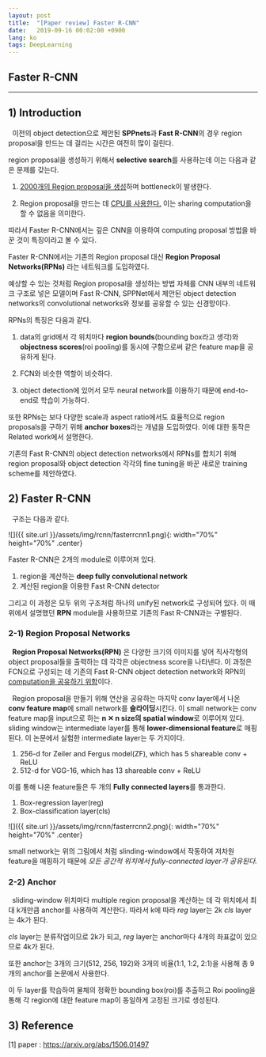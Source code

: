 ```yaml
---
layout: post
title:  "[Paper review] Faster R-CNN"
date:   2019-09-16 00:02:00 +0900
lang: ko
tags: DeepLearning
---
```


## Faster R-CNN ##
<hr>

## 1) Introduction ##
&nbsp;&nbsp;이전의 object detection으로 제안된 **SPPnets**과 **Fast R-CNN**의 경우 region proposal을 만드는 데 걸리는 시간은 여전히 많이 걸린다.

region proposal을 생성하기 위해서 **selective search**를 사용하는데 이는 다음과 같은 문제를 갖는다.

1.  <u>2000개의 Region proposal을 생성</u>하며 bottleneck이 발생한다.

2. Region proposal을 만드는 데 <u>CPU를 사용한다.</u> 이는 sharing computation을 할 수 없음을 의미한다.

따라서 Faster R-CNN에서는 깊은 CNN을 이용하여 computing proposal 방법을 바꾼 것이 특징이라고 볼 수 있다.

Faster R-CNN에서는 기존의 Region proposal 대신 **Region Proposal Networks(RPNs)** 라는 네트워크를 도입하였다.

예상할 수 있는 것처럼 Region proposal을 생성하는 방법 자체를 CNN 내부의 네트워크 구조로 넣은 모델이며 Fast R-CNN, SPPNet에서 제안된 object detection networks의 convolutional networks와 정보를 공유할 수 있는 신경망이다.

RPNs의 특징은 다음과 같다.

1. data의 grid에서 각 위치마다 **region bounds**(bounding box라고 생각)와 **objectness scores**(roi pooling)를 동시에 구함으로써 같은 feature map을 공유하게 된다.

2. FCN와 비슷한 역할이 비슷하다.

3. object detection에 있어서 모두 neural network를 이용하기 때문에 end-to-end로 학습이 가능하다.

또한 RPNs는 보다 다양한 scale과 aspect ratio에서도 효율적으로 region proposals을 구하기 위해 **anchor boxes**라는 개념을 도입하였다. 이에 대한 동작은 Related work에서 설명한다.

기존의 Fast R-CNN의 object detection networks에서 RPNs를 합치기 위해 region proposal와 object detection 각각의 fine tuning을 바꾼 새로운 training scheme를 제안하였다.


## 2) Faster R-CNN

&nbsp;&nbsp;구조는 다음과 같다. 

![]({{ site.url }}/assets/img/rcnn/fasterrcnn1.png){: width="70%" height="70%" .center}

Faster R-CNN은 2개의 module로 이루어져 있다.
1. region을 계산하는 **deep fully convolutional network**
2. 계산된 region을 이용한 Fast R-CNN detector

그리고 이 과정은 모두 위의 구조처럼 하나의 unify된 network로 구성되어 있다. 이 때 위에서 설명했던 **RPN** module을 사용하므로 기존의 Fast R-CNN과는 구별된다.

### 2-1) Region Proposal Networks ###
&nbsp;&nbsp;**Region Proposal Networks(RPN)** 은 다양한 크기의 이미지를 넣어 직사각형의 object proposal들을 출력하는 데 각각은 objectness score을 나타낸다. 이 과정은 FCN으로 구성되는 데 기존의 Fast R-CNN object detection network와 RPN의 <u>computation을 공유하기 위함</u>이다.


&nbsp;&nbsp;Region proposal을 만들기 위해 연산을 공유하는 마지막 conv layer에서 나온 **conv feature map**에 small network를 **슬라이딩**시킨다. 이 small network는 conv feature map을 input으로 하는 **n ✕ n size의 spatial window**로 이루어져 있다. sliding window는 intermediate layer를 통해 **lower-dimensional feature**로 매핑된다. 이 논문에서 실험한 intermediate layer는 두 가지이다.

1. 256-d for Zeiler and Fergus model(ZF), which has 5 shareable conv + ReLU
2. 512-d for VGG-16, which has 13 shareable conv + ReLU

이를 통해 나온 feature들은 두 개의 **Fully connected layers**를 통과한다.
1. Box-regression layer(reg)
2. Box-classification layer(cls)

![]({{ site.url }}/assets/img/rcnn/fasterrcnn2.png){: width="70%" height="70%" .center}

small network는 위의 그림에서 처럼 slinding-window에서 작동하여 저차원 feature을 매핑하기 때문에 *모든 공간적 위치에서 fully-connected layer가 공유된다.*

### 2-2) Anchor ###
&nbsp;&nbsp;sliding-window 위치마다 multiple region proposal을 계산하는 데 각 위치에서 최대 k개만큼 anchor를 사용하여 계산한다. 따라서 k에 따라 *reg* layer는 2k *cls* layer는 4k가 된다.

*cls* layer는 분류작업이므로 2k가 되고, *reg* layer는 anchor마다 4개의 좌표값이 있으므로 4k가 된다.

또한 anchor는 3개의 크기(512, 256, 192)와 3개의 비율(1:1, 1:2, 2:1)을 사용해 총 9개의 anchor를 논문에서 사용한다.

이 두 layer를 학습하여 물체의 정확한 bounding box(roi)를 추출하고 Roi pooling을 통해 각 region에 대한 feature map이 동일하게 고정된 크기로 생성된다.



## 3) Reference ##
[1] paper : https://arxiv.org/abs/1506.01497